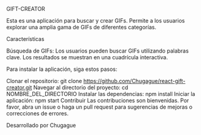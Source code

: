 GIFT-CREATOR

Esta es una aplicación para buscar y crear GIFs. Permite a los usuarios explorar una amplia gama de GIFs de diferentes categorías.

Características

Búsqueda de GIFs: Los usuarios pueden buscar GIFs utilizando palabras clave. Los resultados se muestran en una cuadrícula interactiva.

Para instalar la aplicación, siga estos pasos:

Clonar el repositorio: git clone https://github.com/Chugague/react-gift-creator.git
Navegar al directorio del proyecto: cd NOMBRE_DEL_DIRECTORIO
Instalar las dependencias: npm install
Iniciar la aplicación: npm start
Contribuir
Las contribuciones son bienvenidas. Por favor, abra un issue o haga un pull request para sugerencias de mejoras o correcciones de errores.

Desarrollado por Chugague